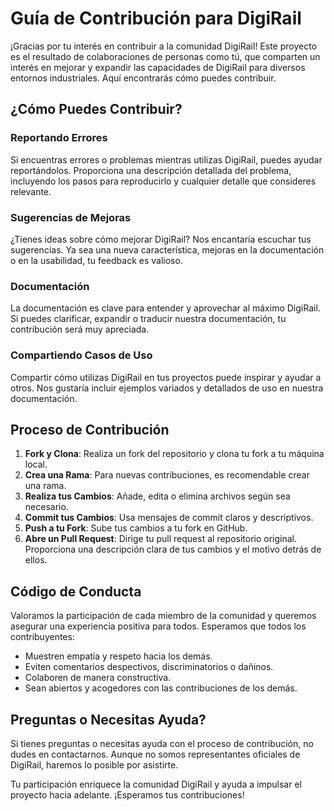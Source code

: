 # Guía de Contribución para DigiRail

¡Gracias por tu interés en contribuir a la comunidad DigiRail! Este proyecto es el resultado de colaboraciones de personas como tú, que comparten un interés en mejorar y expandir las capacidades de DigiRail para diversos entornos industriales. Aquí encontrarás cómo puedes contribuir.

## ¿Cómo Puedes Contribuir?

### Reportando Errores

Si encuentras errores o problemas mientras utilizas DigiRail, puedes ayudar reportándolos. Proporciona una descripción detallada del problema, incluyendo los pasos para reproducirlo y cualquier detalle que consideres relevante.

### Sugerencias de Mejoras

¿Tienes ideas sobre cómo mejorar DigiRail? Nos encantaría escuchar tus sugerencias. Ya sea una nueva característica, mejoras en la documentación o en la usabilidad, tu feedback es valioso.

### Documentación

La documentación es clave para entender y aprovechar al máximo DigiRail. Si puedes clarificar, expandir o traducir nuestra documentación, tu contribución será muy apreciada.

### Compartiendo Casos de Uso

Compartir cómo utilizas DigiRail en tus proyectos puede inspirar y ayudar a otros. Nos gustaría incluir ejemplos variados y detallados de uso en nuestra documentación.

## Proceso de Contribución

1. **Fork y Clona**: Realiza un fork del repositorio y clona tu fork a tu máquina local.
2. **Crea una Rama**: Para nuevas contribuciones, es recomendable crear una rama.
3. **Realiza tus Cambios**: Añade, edita o elimina archivos según sea necesario.
4. **Commit tus Cambios**: Usa mensajes de commit claros y descriptivos.
5. **Push a tu Fork**: Sube tus cambios a tu fork en GitHub.
6. **Abre un Pull Request**: Dirige tu pull request al repositorio original. Proporciona una descripción clara de tus cambios y el motivo detrás de ellos.

## Código de Conducta

Valoramos la participación de cada miembro de la comunidad y queremos asegurar una experiencia positiva para todos. Esperamos que todos los contribuyentes:

- Muestren empatía y respeto hacia los demás.
- Eviten comentarios despectivos, discriminatorios o dañinos.
- Colaboren de manera constructiva.
- Sean abiertos y acogedores con las contribuciones de los demás.

## Preguntas o Necesitas Ayuda?

Si tienes preguntas o necesitas ayuda con el proceso de contribución, no dudes en contactarnos. Aunque no somos representantes oficiales de DigiRail, haremos lo posible por asistirte.

Tu participación enriquece la comunidad DigiRail y ayuda a impulsar el proyecto hacia adelante. ¡Esperamos tus contribuciones!